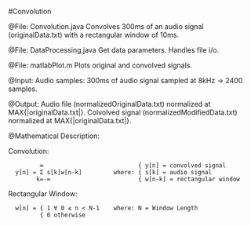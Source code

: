 #Convolution

@File: Convolution.java
    Convolves 300ms of an audio signal (originalData.txt) with a rectangular window of 10ms.
    
@File: DataProcessing.java
    Get data parameters.
    Handles file i/o.

@File: matlabPlot.m
    Plots original and convolved signals.
  
@Input:
    Audio samples: 300ms of audio signal sampled at 8kHz -> 2400 samples.
  
@Output:
    Audio file (normalizedOriginalData.txt) normalized at MAX{|originalData.txt|}.
    Colvolved signal (normalizedModifiedData.txt) normalized at MAX{|originalData.txt|}.
  
@Mathematical Description:

  Convolution:

             ∞                           { y[n] = convolved signal
      y[n] = Σ s[k]w[n-k]         where: { s[k] = audio signal 
            k=-∞                         { w[n-k] = rectangular window
            
  Rectangular Window:
  
      w[n] = { 1 ∀ 0 ≤ n < N-1    where: N = Window Length
             { 0 otherwise 
  

